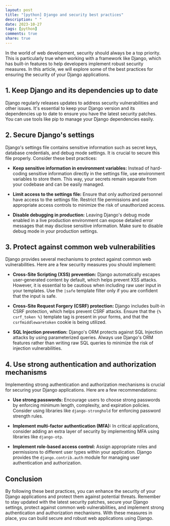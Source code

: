 ```yaml
---
layout: post
title: "[python] Django and security best practices"
description: " "
date: 2023-10-27
tags: [python]
comments: true
share: true
---
```


In the world of web development, security should always be a top priority. This is particularly true when working with a framework like Django, which has built-in features to help developers implement robust security measures. In this article, we will explore some of the best practices for ensuring the security of your Django applications.

## 1. Keep Django and its dependencies up to date

Django regularly releases updates to address security vulnerabilities and other issues. It's essential to keep your Django version and its dependencies up to date to ensure you have the latest security patches. You can use tools like pip to manage your Django dependencies easily.

## 2. Secure Django's settings

Django's settings file contains sensitive information such as secret keys, database credentials, and debug mode settings. It is crucial to secure this file properly. Consider these best practices:

- **Keep sensitive information in environment variables:** Instead of hard-coding sensitive information directly in the settings file, use environment variables to store them. This way, your secrets remain separate from your codebase and can be easily managed.

- **Limit access to the settings file:** Ensure that only authorized personnel have access to the settings file. Restrict file permissions and use appropriate access controls to minimize the risk of unauthorized access.

- **Disable debugging in production:** Leaving Django's debug mode enabled in a live production environment can expose detailed error messages that may disclose sensitive information. Make sure to disable debug mode in your production settings.

## 3. Protect against common web vulnerabilities

Django provides several mechanisms to protect against common web vulnerabilities. Here are a few security measures you should implement:

- **Cross-Site Scripting (XSS) prevention:** Django automatically escapes user-generated content by default, which helps prevent XSS attacks. However, it is essential to be cautious when including raw user input in your templates. Use the `|safe` template filter only if you are confident that the input is safe.

- **Cross-Site Request Forgery (CSRF) protection:** Django includes built-in CSRF protection, which helps prevent CSRF attacks. Ensure that the `{% csrf_token %}` template tag is present in your forms, and that the `csrfmiddlewaretoken` cookie is being utilized.

- **SQL Injection prevention:** Django's ORM protects against SQL Injection attacks by using parameterized queries. Always use Django's ORM features rather than writing raw SQL queries to minimize the risk of injection vulnerabilities.

## 4. Use strong authentication and authorization mechanisms

Implementing strong authentication and authorization mechanisms is crucial for securing your Django applications. Here are a few recommendations:

- **Use strong passwords:** Encourage users to choose strong passwords by enforcing minimum length, complexity, and expiration policies. Consider using libraries like `django-stronghold` for enforcing password strength rules.

- **Implement multi-factor authentication (MFA):** In critical applications, consider adding an extra layer of security by implementing MFA using libraries like `django-otp`.

- **Implement role-based access control:** Assign appropriate roles and permissions to different user types within your application. Django provides the `django.contrib.auth` module for managing user authentication and authorization.

## Conclusion

By following these best practices, you can enhance the security of your Django applications and protect them against potential threats. Remember to stay updated with the latest security patches, secure your Django settings, protect against common web vulnerabilities, and implement strong authentication and authorization mechanisms. With these measures in place, you can build secure and robust web applications using Django.